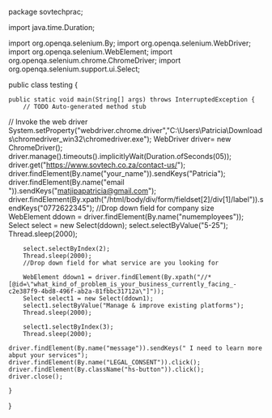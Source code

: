 package sovtechprac;

import java.time.Duration;

import org.openqa.selenium.By;
import org.openqa.selenium.WebDriver;
import org.openqa.selenium.WebElement;
import org.openqa.selenium.chrome.ChromeDriver;
import org.openqa.selenium.support.ui.Select;

public class testing {

	public static void main(String[] args) throws InterruptedException {
		// TODO Auto-generated method stub
// Invoke the web driver
		System.setProperty("webdriver.chrome.driver","C:\\Users\\Patricia\\Downloads\\chromedriver_win32\\chromedriver.exe");
		WebDriver driver= new ChromeDriver();
		driver.manage().timeouts().implicitlyWait(Duration.ofSeconds(05));
		driver.get("https://www.sovtech.co.za/contact-us/");
		driver.findElement(By.name("your_name")).sendKeys("Patricia");
		driver.findElement(By.name("email ")).sendKeys("matjipapatricia@gmail.com");
		driver.findElement(By.xpath("/html/body/div/form/fieldset[2]/div[1]/label")).sendKeys("0772622345");
	//Drop down field for company size	
		WebElement ddown = driver.findElement(By.name("numemployees"));
		Select select = new Select(ddown);
		select.selectByValue("5-25");
		Thread.sleep(2000);
	
		select.selectByIndex(2);
		Thread.sleep(2000);
		//Drop down field for what service are you looking for
		
		WebElement ddown1 = driver.findElement(By.xpath("//*[@id=\"what_kind_of_problem_is_your_business_currently_facing_-c2e387f9-4bd8-496f-ab2a-81fbbc31712a\"]"));
		Select select1 = new Select(ddown1);
		select1.selectByValue("Manage & improve existing platforms");
		Thread.sleep(2000);
		
		select1.selectByIndex(3);
		Thread.sleep(2000);
		
	driver.findElement(By.name("message")).sendKeys(" I need to learn more abput your services");
	driver.findElement(By.name("LEGAL_CONSENT")).click();
	driver.findElement(By.className("hs-button")).click();
	driver.close();

	}

}
